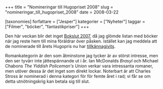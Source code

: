 +++
title = "Nomineringar till Hugopriset 2008"
slug = "nomineringar_till_hugopriset_2008"
date = 2008-03-22

[taxonomies]
forfattare = ["Jesper"]
kategorier = ["Nyheter"]
taggar = ["Filmer", "böcker", "fantastikpriser"]
+++

Den här veckan blir det inget [Bokslut 2007](tag/bokslut2007), då jag glömde listan med böcker när jag reste hem till mina föräldrar över påsken. Istället kan jag meddela att de nominerade till årets Hugopris nu har [tillkännagivits](http://www.denvention.org/hugos/08hugonomlist.php).

Romankategorin är den som åtminstone jag tycker är av störst intresse, men den ser tyvärr inte jättespännande ut i år. Ian McDonalds _Brasyl_ och Michael Chabons <em>The Yiddish Policeman's Union</em> verkar vara intressanta romaner, men utöver dessa är det inget som direkt lockar. Noterbart är att Charles Stross är nominerad i denna kategori för för femte året i rad; vi får se om detta utnötningskrig kan betala sig till slut.
